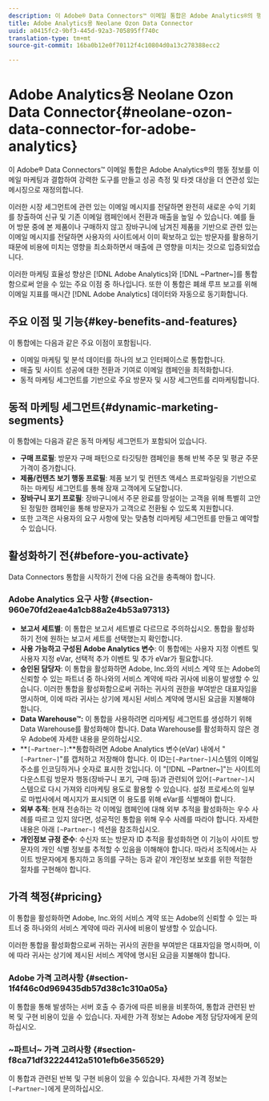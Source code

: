 ```yaml
---
description: 이 Adobe® Data Connectors™ 이메일 통합은 Adobe Analytics®의 행동 정보를 이메일 마케팅과 결합하여 강력한 도구를 만들고 성공 측정 및 타겟 대상을 더 연관성 있는 메시징으로 재정의합니다.
title: Adobe Analytics용 Neolane Ozon Data Connector
uuid: a0415fc2-9bf3-445d-92a3-705895ff740c
translation-type: tm+mt
source-git-commit: 16ba0b12e0f70112f4c10804d0a13c278388ecc2

---
```



# Adobe Analytics용 Neolane Ozon Data Connector{#neolane-ozon-data-connector-for-adobe-analytics}

이 Adobe® Data Connectors™ 이메일 통합은 Adobe Analytics®의 행동 정보를 이메일 마케팅과 결합하여 강력한 도구를 만들고 성공 측정 및 타겟 대상을 더 연관성 있는 메시징으로 재정의합니다.

이러한 시장 세그먼트에 관련 있는 이메일 메시지를 전달하면 완전히 새로운 수익 기회를 창출하여 신규 및 기존 이메일 캠페인에서 전환과 매출을 높일 수 있습니다. 예를 들어 방문 중에 본 제품이나 구매하지 않고 장바구니에 남겨진 제품을 기반으로 관련 있는 이메일 메시지를 전달하면 사용자의 사이트에서 이미 확보하고 있는 방문자를 활용하기 때문에 비용에 미치는 영향을 최소화하면서 매출에 큰 영향을 미치는 것으로 입증되었습니다.

이러한 마케팅 효율성 향상은 [!DNL Adobe Analytics]와 [!DNL ~Partner~]를 통합함으로써 얻을 수 있는 주요 이점 중 하나입니다. 또한 이 통합은 폐쇄 루프 보고를 위해 이메일 지표를 매시간 [!DNL Adobe Analytics] 데이터와 자동으로 동기화합니다.

## 주요 이점 및 기능{#key-benefits-and-features}

이 통합에는 다음과 같은 주요 이점이 포함됩니다.

* 이메일 마케팅 및 분석 데이터를 하나의 보고 인터페이스로 통합합니다.
* 매출 및 사이트 성공에 대한 전환과 기여로 이메일 캠페인을 최적화합니다.
* 동적 마케팅 세그먼트를 기반으로 주요 방문자 및 시장 세그먼트를 리마케팅합니다.

## 동적 마케팅 세그먼트{#dynamic-marketing-segments}

이 통합에는 다음과 같은 동적 마케팅 세그먼트가 포함되어 있습니다.

* **구매 프로필**: 방문자 구매 패턴으로 타깃팅한 캠페인을 통해 반복 주문 및 평균 주문 가격이 증가합니다.
* **제품/컨텐츠 보기 행동 프로필**: 제품 보기 및 컨텐츠 액세스 프로파일링을 기반으로 하는 마케팅 세그먼트를 통해 잠재 고객에게 도달합니다.
* **장바구니 포기 프로필**: 장바구니에서 주문 완료를 망설이는 고객을 위해 특별히 고안된 정밀한 캠페인을 통해 방문자가 고객으로 전환될 수 있도록 지원합니다.
* 또한 고객은 사용자의 요구 사항에 맞는 맞춤형 리마케팅 세그먼트를 만들고 예약할 수 있습니다.

## 활성화하기 전{#before-you-activate}

Data Connectors 통합을 시작하기 전에 다음 요건을 충족해야 합니다.

### Adobe Analytics 요구 사항 {#section-960e70fd2eae4a1cb88a2e4b53a97313}

* **보고서 세트별**: 이 통합은 보고서 세트별로 다르므로 주의하십시오. 통합을 활성화하기 전에 원하는 보고서 세트를 선택했는지 확인합니다.
* **사용 가능하고 구성된 Adobe Analytics 변수**: 이 통합에는 사용자 지정 이벤트 및 사용자 지정 eVar, 선택적 추가 이벤트 및 추가 eVar가 필요합니다.
* **승인된 담당자**: 이 통합을 활성화하면 Adobe, Inc.와의 서비스 계약 또는 Adobe의 신뢰할 수 있는 파트너 중 하나와의 서비스 계약에 따라 귀사에 비용이 발생할 수 있습니다. 이러한 통합을 활성화함으로써 귀하는 귀사의 권한을 부여받은 대표자임을 명시하며, 이에 따라 귀사는 상기에 제시된 서비스 계약에 명시된 요금을 지불해야 합니다.
* **Data Warehouse™:** 이 통합을 사용하려면 리마케팅 세그먼트를 생성하기 위해 Data Warehouse를 활성화해야 합니다. Data Warehouse를 활성화하지 않은 경우 Adobe에 자세한 내용을 문의하십시오.
* **`[~Partner~]`:**통합하려면 Adobe Analytics 변수(eVar) 내에서 &quot;`[~Partner~]`&quot;를 캡처하고 저장해야 합니다. 이 ID는`[~Partner~]`시스템의 이메일 주소를 인코딩하거나 숫자로 표시한 것입니다. 이 &quot;[!DNL ~Partner~]&quot;는 사이트의 다운스트림 방문자 행동(장바구니 포기, 구매 등)과 관련되어 있어`[~Partner~]`시스템으로 다시 가져와 리마케팅 용도로 활용할 수 있습니다. 설정 프로세스의 일부로 마법사에서 메시지가 표시되면 이 용도를 위해 eVar를 식별해야 합니다.
* **외부 추적**: 현재 전송하는 각 이메일 캠페인에 대해 외부 추적을 활성화하는 우수 사례를 따르고 있지 않다면, 성공적인 통합을 위해 우수 사례를 따라야 합니다. 자세한 내용은 아래 `[~Partner~]` 섹션을 참조하십시오.
* **개인정보 규정 준수**: 수신자 또는 방문자 ID 추적을 활성화하면 이 기능이 사이트 방문자의 개인 식별 정보를 추적할 수 있음을 이해해야 합니다. 따라서 조직에서는 사이트 방문자에게 통지하고 동의를 구하는 등과 같이 개인정보 보호를 위한 적절한 절차를 구현해야 합니다.

## 가격 책정{#pricing}

이 통합을 활성화하면 Adobe, Inc.와의 서비스 계약 또는 Adobe의 신뢰할 수 있는 파트너 중 하나와의 서비스 계약에 따라 귀사에 비용이 발생할 수 있습니다.

이러한 통합을 활성화함으로써 귀하는 귀사의 권한을 부여받은 대표자임을 명시하며, 이에 따라 귀사는 상기에 제시된 서비스 계약에 명시된 요금을 지불해야 합니다.

### Adobe 가격 고려사항 {#section-1f4f46c0d969435db57d38c1c310a05a}

이 통합을 통해 발생하는 서버 호출 수 증가에 따른 비용을 비롯하여, 통합과 관련된 반복 및 구현 비용이 있을 수 있습니다. 자세한 가격 정보는 Adobe 계정 담당자에게 문의하십시오.

### ~파트너~ 가격 고려사항 {#section-f8ca71df32224412a5101efb6e356529}

이 통합과 관련된 반복 및 구현 비용이 있을 수 있습니다. 자세한 가격 정보는 `[~Partner~]`에게 문의하십시오.
